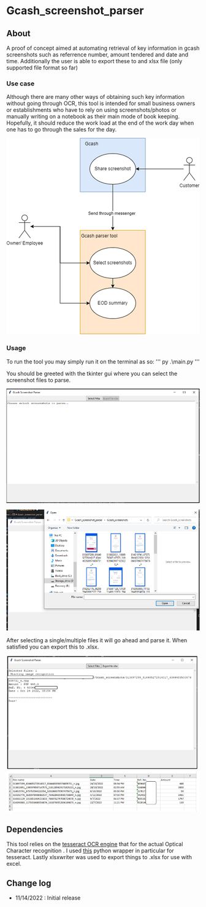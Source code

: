 # Gcash_screenshot_parser


## About
A proof of concept aimed at automating retrieval of key information in gcash screenshots such as referrence number,
amount tendered and date and time. Additionally the user is able to export these to and xlsx file (only supported file format so far)

### Use case
Although there are many other ways of obtaining such key information without going through OCR, this tool is intended for small business owners or establishments who have to rely on using screenshots/photos or manually writing on a notebook as their main mode of book keeping. Hopefully, it should reduce the work load at the end of the work day when one has to go through the sales for the day.

![This is an image](./docs/use_case_diagram.png)

### Usage
To run the tool you may simply run it on the terminal as so:
'''
py .\main.py 
'''

You should be greeted with the tkinter gui where you can select the screenshot files to parse.


![Main window](./docs/main_gui.PNG)

![File selection dialog](./docs/file_select_gui.PNG)

After selecting a single/multiple files it will go ahead and parse it. When satisfied you can export this to .xlsx.

![Output log](./docs/parsed_gui.PNG)
![Xlsx output](./docs/xlsx_output.PNG)


## Dependencies
This tool relies on the [tesseract OCR engine](https://github.com/tesseract-ocr/tesseract) that for the actual Optical Character recognition . I used [this](https://github.com/sirfz/tesserocr) python wrapper in particular for tesseract. Lastly xlsxwriter was used to export things to .xlsx for use with excel.

## Change log
- 11/14/2022 : Initial release
